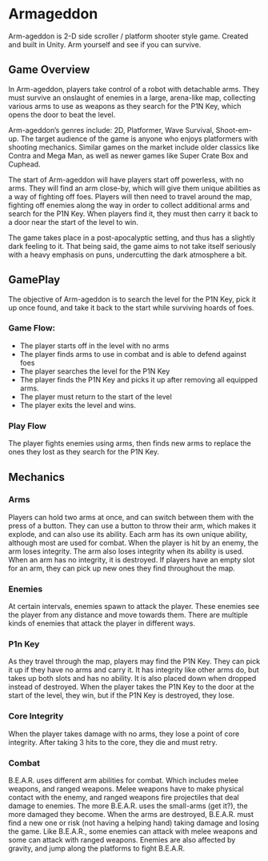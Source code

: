 # Armageddon
Arm-ageddon is 2-D side scroller / platform shooter style game.  Created and built in Unity.  Arm yourself and see if you can survive.
## Game Overview
In Arm-ageddon, players take control of a robot with detachable arms.  They must survive an onslaught of enemies in a large, arena-like map, collecting various arms to use as weapons as they search for the P1N Key, which opens the door to beat the level.

Arm-ageddon’s genres include: 2D, Platformer, Wave Survival, Shoot-em-up.  The target audience of the game is anyone who enjoys platformers with shooting mechanics.  Similar games on the market include older classics like Contra and Mega Man, as well as newer games like Super Crate Box and Cuphead.

The start of Arm-ageddon will have players start off powerless, with no arms.  They will find an arm close-by, which will give them unique abilities as a way of fighting off foes.  Players will then need to travel around the map, fighting off enemies along the way in order to collect additional arms and search for the P1N Key.  When players find it, they must then carry it back to a door near the start of the level to win.

The game takes place in a post-apocalyptic setting, and thus has a slightly dark feeling to it.  That being said, the game aims to not take itself seriously with a heavy emphasis on puns, undercutting the dark atmosphere a bit.

## GamePlay
The objective of Arm-ageddon is to search the level for the P1N Key, pick it up once found, and take it back to the start while surviving hoards of foes.

### Game Flow:
  * The player starts off in the level with no arms
  * The player finds arms to use in combat and is able to defend against foes
  * The player searches the level for the P1N Key
  * The player finds the P1N Key and picks it up after removing all equipped arms.
  * The player must return to the start of the level
  * The player exits the level and wins.
### Play Flow
The player fights enemies using arms, then finds new arms to replace the ones they lost as they search for the P1N Key.

## Mechanics
### Arms
Players can hold two arms at once, and can switch between them with the press of a button.  They can use a button to throw their arm, which makes it explode, and can also use its ability.  Each arm has its own unique ability, although most are used for combat.  When the player is hit by an enemy, the arm loses integrity.  The arm also loses integrity when its ability is used.  When an arm has no integrity, it is destroyed.  If players have an empty slot for an arm, they can pick up new ones they find throughout the map.
### Enemies
At certain intervals, enemies spawn to attack the player.  These enemies see the player from any distance and move towards them.  There are multiple kinds of enemies that attack the player in different ways.

### P1n Key
As they travel through the map, players may find the P1N Key.  They can pick it up if they have no arms and carry it.  It has integrity like other arms do, but takes up both slots and has no ability.  It is also placed down when dropped instead of destroyed.  When the player takes the P1N Key to the door at the start of the level, they win, but if the P1N Key is destroyed, they lose.

### Core Integrity
When the player takes damage with no arms, they lose a point of core integrity.  After taking 3 hits to the core, they die and must retry.

### Combat
B.E.A.R. uses different arm abilities for combat. Which includes melee weapons, and ranged weapons. Melee weapons have to make physical contact with the enemy, and ranged weapons fire projectiles that deal damage to enemies. The more B.E.A.R. uses the small-arms (get it?), the more damaged they become. When the arms are destroyed, B.E.A.R. must find a new one or risk (not having a helping hand) taking damage and losing the game. Like B.E.A.R., some enemies can attack with melee weapons and some can attack with ranged weapons.  Enemies are also affected by gravity, and jump along the platforms to fight B.E.A.R.
